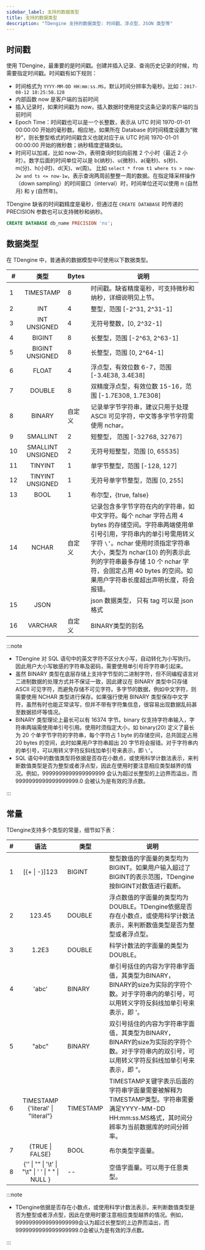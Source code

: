 ```yaml
---
sidebar_label: 支持的数据类型
title: 支持的数据类型
description: "TDengine 支持的数据类型: 时间戳、浮点型、JSON 类型等"
---
```


## 时间戳

使用 TDengine，最重要的是时间戳。创建并插入记录、查询历史记录的时候，均需要指定时间戳。时间戳有如下规则：

- 时间格式为 `YYYY-MM-DD HH:mm:ss.MS`，默认时间分辨率为毫秒。比如：`2017-08-12 18:25:58.128`
- 内部函数 now 是客户端的当前时间
- 插入记录时，如果时间戳为 now，插入数据时使用提交这条记录的客户端的当前时间
- Epoch Time：时间戳也可以是一个长整数，表示从 UTC 时间 1970-01-01 00:00:00 开始的毫秒数。相应地，如果所在 Database 的时间精度设置为“微秒”，则长整型格式的时间戳含义也就对应于从 UTC 时间 1970-01-01 00:00:00 开始的微秒数；纳秒精度逻辑类似。
- 时间可以加减，比如 now-2h，表明查询时刻向前推 2 个小时（最近 2 小时）。数字后面的时间单位可以是 b(纳秒)、u(微秒)、a(毫秒)、s(秒)、m(分)、h(小时)、d(天)、w(周)。 比如 `select * from t1 where ts > now-2w and ts <= now-1w`，表示查询两周前整整一周的数据。在指定降采样操作（down sampling）的时间窗口（interval）时，时间单位还可以使用 n (自然月) 和 y (自然年)。

TDengine 缺省的时间戳精度是毫秒，但通过在 `CREATE DATABASE` 时传递的 PRECISION 参数也可以支持微秒和纳秒。

```sql
CREATE DATABASE db_name PRECISION 'ns';
```
## 数据类型

在 TDengine 中，普通表的数据模型中可使用以下数据类型。

| #   | **类型**  | **Bytes** | **说明**                                                                                                                                                                                                                                                                                                                                                                                                         |
| --- | :-------: | --------- | ---------------------------------------------------------------------------------------------------------------------------------------------------------------------------------------------------------------------------------------------------------------------------------------------------------------------------------------------------------------------------------------------------------------- |
| 1   | TIMESTAMP | 8         | 时间戳。缺省精度毫秒，可支持微秒和纳秒，详细说明见上节。    |
| 2   |    INT    | 4         | 整型，范围 [-2^31, 2^31-1]        |
| 3   | INT UNSIGNED| 4| 无符号整数，[0, 2^32-1] 
| 4   |  BIGINT   | 8         | 长整型，范围 [-2^63, 2^63-1]     |
| 5   |  BIGINT UNSIGNED  | 8         | 长整型，范围 [0, 2^64-1]     |
| 6   |   FLOAT   | 4         | 浮点型，有效位数 6-7，范围 [-3.4E38, 3.4E38]            |
| 7   |  DOUBLE   | 8         | 双精度浮点型，有效位数 15-16，范围 [-1.7E308, 1.7E308]      |
| 8   |  BINARY   | 自定义    | 记录单字节字符串，建议只用于处理 ASCII 可见字符，中文等多字节字符需使用 nchar。 |
| 9   | SMALLINT  | 2         | 短整型， 范围 [-32768, 32767]         |
| 10 | SMALLINT UNSIGNED | 2| 无符号短整型，范围 [0, 65535] |
| 11   |  TINYINT  | 1         | 单字节整型，范围 [-128, 127]   |
| 12 | TINYINT UNSIGNED | 1 | 无符号单字节整型，范围 [0, 255] |
| 13   |   BOOL    | 1         | 布尔型，{true, false}     |
| 14  |   NCHAR   | 自定义    | 记录包含多字节字符在内的字符串，如中文字符。每个 nchar 字符占用 4 bytes 的存储空间。字符串两端使用单引号引用，字符串内的单引号需用转义字符 `\’`。nchar 使用时须指定字符串大小，类型为 nchar(10) 的列表示此列的字符串最多存储 10 个 nchar 字符，会固定占用 40 bytes 的空间。如果用户字符串长度超出声明长度，将会报错。                                                                                            |
| 15  |   JSON    |           | json 数据类型， 只有 tag 可以是 json 格式  |
| 16 | VARCHAR | 自定义 | BINARY类型的别名 |


:::note
- TDengine 对 SQL 语句中的英文字符不区分大小写，自动转化为小写执行。因此用户大小写敏感的字符串及密码，需要使用单引号将字符串引起来。
- 虽然 BINARY 类型在底层存储上支持字节型的二进制字符，但不同编程语言对二进制数据的处理方式并不保证一致，因此建议在 BINARY 类型中只存储 ASCII 可见字符，而避免存储不可见字符。多字节的数据，例如中文字符，则需要使用 NCHAR 类型进行保存。如果强行使用 BINARY 类型保存中文字符，虽然有时也能正常读写，但并不带有字符集信息，很容易出现数据乱码甚至数据损坏等情况。
- BINARY 类型理论上最长可以有 16374 字节。binary 仅支持字符串输入，字符串两端需使用单引号引用。使用时须指定大小，如 binary(20) 定义了最长为 20 个单字节字符的字符串，每个字符占 1 byte 的存储空间，总共固定占用 20 bytes 的空间，此时如果用户字符串超出 20 字节将会报错。对于字符串内的单引号，可以用转义字符反斜线加单引号来表示，即 `\’`。
- SQL 语句中的数值类型将依据是否存在小数点，或使用科学计数法表示，来判断数值类型是否为整型或者浮点型，因此在使用时要注意相应类型越界的情况。例如，9999999999999999999 会认为超过长整型的上边界而溢出，而 9999999999999999999.0 会被认为是有效的浮点数。

:::


## 常量
TDengine支持多个类型的常量，细节如下表：

| #   | **语法**  | **类型** | **说明**    |
| --- | :-------: | --------- | -------------------------------------- |
| 1 | [{+ \| -}]123 | BIGINT | 整型数值的字面量的类型均为BIGINT。如果用户输入超过了BIGINT的表示范围，TDengine 按BIGINT对数值进行截断。|
| 2 | 123.45 | DOUBLE | 浮点数值的字面量的类型均为DOUBLE。TDengine依据是否存在小数点，或使用科学计数法表示，来判断数值类型是否为整型或者浮点型。|
| 3 | 1.2E3 | DOUBLE | 科学计数法的字面量的类型为DOUBLE。|
| 4 | 'abc' | BINARY | 单引号括住的内容为字符串字面值，其类型为BINARY，BINARY的size为实际的字符个数。对于字符串内的单引号，可以用转义字符反斜线加单引号来表示，即 \'。|
| 5 | "abc" | BINARY | 双引号括住的内容为字符串字面值，其类型为BINARY，BINARY的size为实际的字符个数。对于字符串内的双引号，可以用转义字符反斜线加单引号来表示，即 \"。 |
| 6 | TIMESTAMP {'literal' \| "literal"} | TIMESTAMP | TIMESTAMP关键字表示后面的字符串字面量需要被解释为TIMESTAMP类型。字符串需要满足YYYY-MM-DD HH:mm:ss.MS格式，其时间分辨率为当前数据库的时间分辨率。 |
| 7 | {TRUE \| FALSE} | BOOL | 布尔类型字面量。 |
| 8 | {'' \| "" \| '\t' \| "\t" \| ' ' \| " " \| NULL } | -- | 空值字面量。可以用于任意类型。|

:::note
- TDengine依据是否存在小数点，或使用科学计数法表示，来判断数值类型是否为整型或者浮点型，因此在使用时要注意相应类型越界的情况。例如，9999999999999999999会认为超过长整型的上边界而溢出，而9999999999999999999.0会被认为是有效的浮点数。

:::
